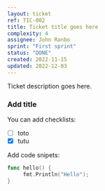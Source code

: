 ```yaml
---
layout: ticket
ref: TIC-002
title: Ticket title goes here
complexity: 4
assignee: John Ranbo
sprint: "First sprint"
status: "DONE"
created: 2022-11-15
updated: 2022-12-03
---
```

Ticket description goes here.

### Add title

You can add checklists:

- [ ] toto
- [x] tutu

Add code snipets:

```go
func hello() {
     fmt.Println("Hello");
}
```
